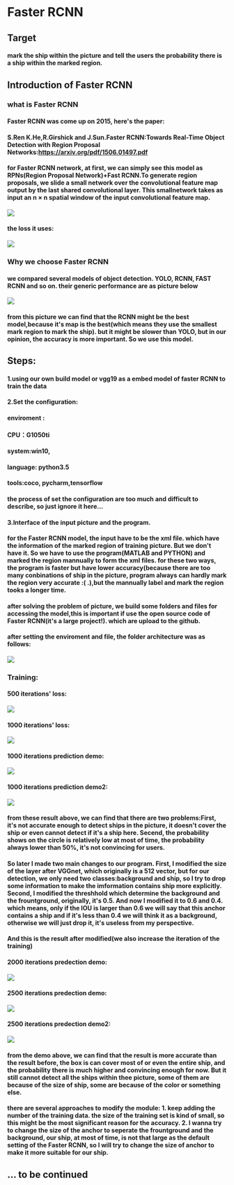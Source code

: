 # Faster RCNN
## Target
#### mark the ship within the picture and tell the users the probability there is a ship within the marked region.

## Introduction of Faster RCNN
### what is Faster RCNN

#### Faster RCNN was come up on 2015, here's the paper:
#### S.Ren K.He,R.Girshick and J.Sun.Faster RCNN:Towards Real-Time Object Detection with Region Proposal Networks:https://arxiv.org/pdf/1506.01497.pdf
#### for Faster RCNN network, at first, we can simply see this model as RPNs(Region Proposal Network)+Fast RCNN.To generate region proposals, we slide a small network over the convolutional feature map output by the last shared convolutional layer. This smallnetwork  takes as input an n × n spatial window of the input convolutional feature map. 
![](https://github.com/Junoth/AirbusShipDetection/blob/master/Faster%20RCNN/2.PNG)

#### the loss it uses:
![](https://github.com/Junoth/AirbusShipDetection/blob/master/Faster%20RCNN/faster%20rcnn%20loss.PNG)
### Why we choose Faster RCNN
#### we compared several models of object detection. YOLO, RCNN, FAST RCNN and so on. their generic performance are as picture below
![](https://github.com/Junoth/AirbusShipDetection/blob/master/Faster%20RCNN/%E5%90%84%E4%BD%8D%E7%BD%AE%E8%AF%86%E5%88%AB%E7%AE%97%E6%B3%95%E6%AF%94%E8%BE%83.jpg)
#### from this picture we can find that the RCNN might be the best model,because it's map is the best(which means they use the smallest mark region to mark the ship). but it might be slower than YOLO, but in our opinion, the accuracy is more important. So we use this model.


## Steps:
#### 1.using our own build model or vgg19 as a embed model of faster RCNN to train the data
#### 2.Set the configuration:
####     enviroment :
####           CPU：G1050ti
####           system:win10,
####           language: python3.5 
####           tools:coco, pycharm,tensorflow
####     the process of set the configuration are too much and difficult to describe, so just ignore it here...
#### 3.Interface of the input picture and the program.
####     for the Faster RCNN model, the input have to be the xml file. which have the information of the marked region of training picture. But we don't have it. So we have to use the program(MATLAB and PYTHON) and marked the region mannually to form the xml files. for these two ways, the program is faster but have lower accuracy(because there are too many conbinations of ship in the picture, program always can hardly mark the region very accurate :( .),but the mannually label and mark the region tooks a longer time. 
####     after solving the problem of picture, we build some folders and files for accessing the model,this is important if use the open source code of Faster RCNN(it's a large project!). which are upload to the github.
#### after setting the enviroment and file, the folder architecture was as follows:
![](https://github.com/Junoth/AirbusShipDetection/blob/master/Faster%20RCNN/file_arch.PNG)



### Training:
#### 500 iterations' loss:
![](https://github.com/Junoth/AirbusShipDetection/blob/master/Faster%20RCNN/loss-500.PNG)
#### 1000 iterations' loss:
![](https://github.com/Junoth/AirbusShipDetection/blob/master/Faster%20RCNN/loss-1000.PNG)
#### 1000 iterations prediction demo:
![](https://github.com/Junoth/AirbusShipDetection/blob/master/Faster%20RCNN/picFaster1000ite.jpg)
#### 1000 iterations prediction demo2:
![](https://github.com/Junoth/AirbusShipDetection/blob/master/Faster%20RCNN/picFaster1000ite2.jpg)
#### from these result above, we can find that there are two problems:First, it's not accurate enough to detect ships in the picture,  it doesn't cover the ship or even cannot detect if it's a ship here. Secend, the probability shows on the circle is relatively low at most of time, the probability always lower than 50%, it's not convincing for users.
#### So later I made two main changes to our program. First, I modified the size of the layer after VGGnet, which originally is a 512 vector, but for our detection, we only need two classes:background and ship, so I try to drop some information to make the imformation contains ship more explicitly. Second, I modified the threshhold which determine the background and the frountground, originally, it's 0.5. And now I modified it to 0.6 and 0.4. which means, only if the IOU is larger than 0.6 we will say that this anchor contains a ship and if it's less than 0.4 we will think it as a background, otherwise we will just drop it, it's useless from my perspective.
#### And this is the result after modified(we also increase the iteration of the training)
#### 2000 iterations predection demo:
![](https://github.com/Junoth/AirbusShipDetection/blob/master/Faster%20RCNN/picFaster2000iter3.jpg)
#### 2500 iterations predection demo:
![](https://github.com/Junoth/AirbusShipDetection/blob/master/Faster%20RCNN/picFaster2500iter3.jpg)
#### 2500 iterations predection demo2:
![](https://github.com/Junoth/AirbusShipDetection/blob/master/Faster%20RCNN/picFaster2500iter4.jpg)
#### from the demo above, we can find that the result is more accurate than the result before, the box is can cover most of or even the entire ship, and the probability there is much higher and convincing enough for now. But it still cannot detect all the ships within thee picture, some of them are because of the size of ship, some are because of the color or something else. 
#### there are several approaches to modify the module: 1. keep adding the number of the training data. the size of the training set is kind of small, so this might be the most significant reason for the accuracy. 2. I wanna try to change the size of the anchor to seperate the frountground and the background, our ship, at most of time, is not that large as the default setting of the Faster RCNN, so I will try to change the size of anchor to make it more suitable for our ship.


## ... to be continued
